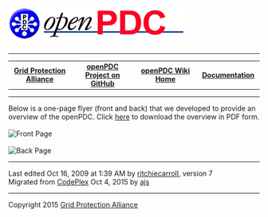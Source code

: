 <html lang="en" xmlns="http://www.w3.org/1999/xhtml">
<head>
<meta charset="utf-8" />
</head>
<body>
<!--HtmlToGmd.Body-->
<h1><a href="https://github.com/GridProtectionAlliance/openPDC/tree/master/Source/Documentation/wiki/openPDC_Home.md"><img src="https://github.com/GridProtectionAlliance/openPDC/blob/master/Source/Documentation/wiki/openPDC_Logo.png" alt="The Open Source Phasor Data Concentrator" /></a></h1>
<hr />
<div id="NavigationMenu">
<table style="width: 100%; border-collapse: collapse; border: 0px solid gray;">
<tr>
<td style="width: 25%; text-align:center;"><b><a href="http://www.gridprotectionalliance.org">Grid Protection Alliance</a></b></td>
<td style="width: 25%; text-align:center;"><b><a href="https://github.com/GridProtectionAlliance/openPDC">openPDC Project on GitHub</a></b></td>
<td style="width: 25%; text-align:center;"><b><a href="https://github.com/GridProtectionAlliance/openPDC/tree/master/Source/Documentation/wiki/openPDC_Home.md">openPDC Wiki Home</a></b></td>
<td style="width: 25%; text-align:center;"><b><a href="https://github.com/GridProtectionAlliance/openPDC/tree/master/Source/Documentation/wiki/openPDC_Documentation_Home.md">Documentation</a></b></td>
</tr>
</table>
</div>
<hr />
<!--/HtmlToGmd.Body-->
<div class="WikiContent">
<div class="wikidoc">Below is a one-page flyer (front and back) that we developed to provide an overview of the openPDC. Click
<a href="https://github.com/GridProtectionAlliance/openPDC/blob/master/Source/Documentation/wiki/openPDC_Overview.files/Overview.pdf">here</a> to download the overview in PDF form.<br>
<br>
<img src="https://github.com/GridProtectionAlliance/openPDC/blob/master/Source/Documentation/wiki/openPDC_Overview.files/Front.jpg" alt="Front Page" title="Front Page"><br>
<br>
<img src="https://github.com/GridProtectionAlliance/openPDC/blob/master/Source/Documentation/wiki/openPDC_Overview.files/Back.jpg" alt="Back Page" title="Back Page"></div>
</div>
<div id="footer">
<hr />
Last edited <span class="smartDate" title="10/16/2009 1:39:39 AM" LocalTimeTicks="1255682379">Oct 16, 2009 at 1:39 AM</span> by <a id="wikiEditByLink" href="https://github.com/GridProtectionAlliance/openPDC/tree/master/Source/Documentation/wiki/Contributors/ritchiecarroll.md">ritchiecarroll</a>, version 7<br />
Migrated from <a href="http://openpdc.codeplex.com/wikipage?title=Overview">CodePlex</a> Oct 4, 2015 by <a href="https://github.com/GridProtectionAlliance/openPDC/tree/master/Source/Documentation/wiki/Contributors/ajstadlin.md">ajs</a>
</div>
<!--HtmlToGmd.Foot-->
<div id="copyright">
<hr />
Copyright 2015 <a href="http://www.gridprotectionalliance.org">Grid Protection Alliance</a>
</div>
<!--/HtmlToGmd.Foot-->
</body>
</html>
